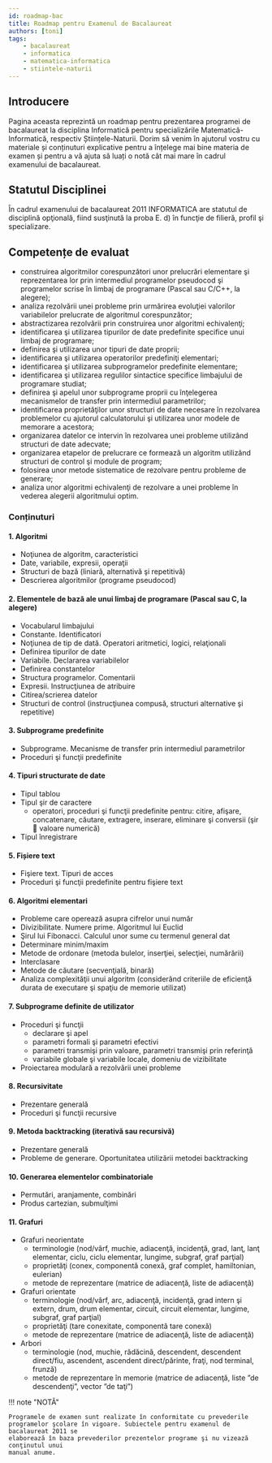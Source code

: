 ```yaml
---
id: roadmap-bac
title: Roadmap pentru Examenul de Bacalaureat
authors: [toni]
tags:
    - bacalaureat
    - informatica
    - matematica-informatica
    - stiintele-naturii
---
```


## Introducere

Pagina aceasta reprezintă un roadmap pentru prezentarea programei de bacalaureat la disciplina Informatică pentru specializările Matematică-Informatică, respectiv Științele-Naturii. Dorim să venim în ajutorul vostru cu materiale și conținuturi explicative pentru a înțelege mai bine materia de examen și pentru a vă ajuta să luați o notă cât mai mare în cadrul examenului de bacalaureat.

## Statutul Disciplinei

În cadrul examenului de bacalaureat 2011 INFORMATICA are statutul de disciplină 
opţională, fiind susţinută la proba E. d) în funcţie de filieră, profil şi specializare. 

## Competențe de evaluat

- construirea algoritmilor corespunzători unor prelucrări elementare şi reprezentarea lor 
prin intermediul programelor pseudocod şi programelor scrise în limbaj de 
programare (Pascal sau C/C++, la alegere);
- analiza rezolvării unei probleme prin urmărirea evoluţiei valorilor variabilelor 
prelucrate de algoritmul corespunzător;
- abstractizarea rezolvării prin construirea unor algoritmi echivalenţi;
- identificarea şi utilizarea tipurilor de date predefinite specifice unui limbaj de 
programare;
- definirea şi utilizarea unor tipuri de date proprii;
- identificarea şi utilizarea operatorilor predefiniţi elementari;
- identificarea şi utilizarea subprogramelor predefinite elementare;
- identificarea şi utilizarea regulilor sintactice specifice limbajului de programare 
studiat;
- definirea şi apelul unor subprograme proprii cu înţelegerea mecanismelor de transfer 
prin intermediul parametrilor;
- identificarea proprietăţilor unor structuri de date necesare în rezolvarea problemelor 
cu ajutorul calculatorului şi utilizarea unor modele de memorare a acestora;
- organizarea datelor ce intervin în rezolvarea unei probleme utilizând structuri de date 
adecvate;
- organizarea etapelor de prelucrare ce formează un algoritm utilizând structuri de 
control şi module de program;
- folosirea unor metode sistematice de rezolvare pentru probleme de generare;
- analiza unor algoritmi echivalenţi de rezolvare a unei probleme în vederea alegerii 
algoritmului optim.

### Conținuturi

#### 1. Algoritmi
- Noţiunea de algoritm, caracteristici
- Date, variabile, expresii, operaţii
- Structuri de bază (liniară, alternativă şi repetitivă)
- Descrierea algoritmilor (programe pseudocod)

#### 2. Elementele de bază ale unui limbaj de programare (Pascal sau C, la alegere)
- Vocabularul limbajului
- Constante. Identificatori
- Noţiunea de tip de dată. Operatori aritmetici, logici, relaţionali
- Definirea tipurilor de date
- Variabile. Declararea variabilelor
- Definirea constantelor
- Structura programelor. Comentarii
- Expresii. Instrucţiunea de atribuire
- Citirea/scrierea datelor
- Structuri de control (instrucţiunea compusă, structuri alternative şi repetitive)

#### 3. Subprograme predefinite
- Subprograme. Mecanisme de transfer prin intermediul parametrilor
- Proceduri şi funcţii predefinite

#### 4. Tipuri structurate de date
- Tipul tablou
- Tipul şir de caractere
  - operatori, proceduri şi funcţii predefinite pentru: citire, afişare, concatenare, 
căutare, extragere, inserare, eliminare şi conversii (şir  valoare numerică)
- Tipul înregistrare

#### 5. Fișiere text
- Fişiere text. Tipuri de acces
- Proceduri şi funcţii predefinite pentru fişiere text

#### 6. Algoritmi elementari
- Probleme care operează asupra cifrelor unui număr
- Divizibilitate. Numere prime. Algoritmul lui Euclid
- Şirul lui Fibonacci. Calculul unor sume cu termenul general dat
- Determinare minim/maxim
- Metode de ordonare (metoda bulelor, inserţiei, selecţiei, numărării)
- Interclasare
- Metode de căutare (secvenţială, binară)
- Analiza complexităţii unui algoritm (considerând criteriile de eficienţă durata
de executare şi spaţiu de memorie utilizat)

#### 7. Subprograme definite de utilizator
- Proceduri şi funcţii
  - declarare şi apel
  - parametri formali şi parametri efectivi
  - parametri transmişi prin valoare, parametri transmişi prin referinţă
  - variabile globale şi variabile locale, domeniu de vizibilitate
- Proiectarea modulară a rezolvării unei probleme

#### 8. Recursivitate
- Prezentare generală
- Proceduri şi funcţii recursive

#### 9. Metoda backtracking (iterativă sau recursivă) 
- Prezentare generală
- Probleme de generare. Oportunitatea utilizării metodei backtracking

#### 10. Generarea elementelor combinatoriale
- Permutări, aranjamente, combinări
- Produs cartezian, submulţimi

#### 11. Grafuri
- Grafuri neorientate
  - terminologie (nod/vârf, muchie, adiacenţă, incidenţă, grad, lanţ, lanţ 
elementar, ciclu, ciclu elementar, lungime, subgraf, graf parţial)
  - proprietăţi (conex, componentă conexă, graf complet, hamiltonian, 
eulerian)
  - metode de reprezentare (matrice de adiacenţă, liste de adiacenţă)
- Grafuri orientate
  - terminologie (nod/vârf, arc, adiacenţă, incidenţă, grad intern şi extern, 
drum, drum elementar, circuit, circuit elementar, lungime, subgraf, graf parţial)
  - proprietăţi (tare conexitate, componentă tare conexă)
  - metode de reprezentare (matrice de adiacenţă, liste de adiacenţă)
- Arbori
  - terminologie (nod, muchie, rădăcină, descendent, descendent direct/fiu,
ascendent, ascendent direct/părinte, fraţi, nod terminal, frunză)
  - metode de reprezentare în memorie (matrice de adiacenţă, liste ”de 
descendenţi”, vector ”de taţi”)

!!! note "NOTĂ"

    Programele de examen sunt realizate în conformitate cu prevederile 
    programelor şcolare în vigoare. Subiectele pentru examenul de bacalaureat 2011 se 
    elaborează în baza prevederilor prezentelor programe şi nu vizează conţinutul unui 
    manual anume.